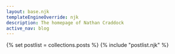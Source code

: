 ```yaml
---
layout: base.njk
templateEngineOverride: njk
description: The homepage of Nathan Craddock
active_nav: blog
---
```


{% set postlist = collections.posts %}
{% include "postlist.njk" %}
